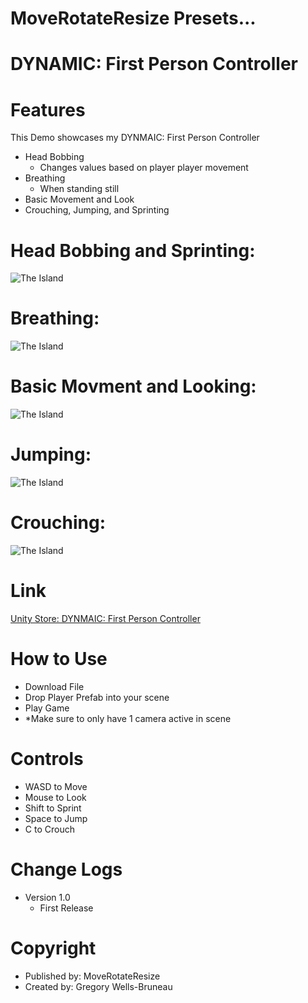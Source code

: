 # MoveRotateResize Presets...
# DYNAMIC: First Person Controller

# Features
This Demo showcases my DYNMAIC: First Person Controller
- Head Bobbing
  - Changes values based on player player movement
- Breathing
  - When standing still
- Basic Movement and Look
- Crouching, Jumping, and Sprinting
  
# Head Bobbing and Sprinting:
![The Island](https://user-images.githubusercontent.com/40639410/233672295-532696e5-a227-4aa4-aa76-1fd09793661e.jpg)
# Breathing:
![The Island](https://user-images.githubusercontent.com/40639410/233672295-532696e5-a227-4aa4-aa76-1fd09793661e.jpg)
# Basic Movment and Looking:
![The Island](https://user-images.githubusercontent.com/40639410/233672295-532696e5-a227-4aa4-aa76-1fd09793661e.jpg)
# Jumping:
![The Island](https://user-images.githubusercontent.com/40639410/233672295-532696e5-a227-4aa4-aa76-1fd09793661e.jpg)
# Crouching:
![The Island](https://user-images.githubusercontent.com/40639410/233672295-532696e5-a227-4aa4-aa76-1fd09793661e.jpg)


  
# Link
[Unity Store: DYNMAIC: First Person Controller](https://docs.unity3d.com/Packages/com.unity.render-pipelines.high-definition@16.0/manual/WaterSystem.html)  

# How to Use
- Download File
- Drop Player Prefab into your scene
- Play Game
- *Make sure to only have 1 camera active in scene

# Controls
- WASD to Move
- Mouse to Look
- Shift to Sprint
- Space to Jump
- C to Crouch
      
# Change Logs
- Version 1.0
    - First Release
 
# Copyright
- Published by: MoveRotateResize
- Created by: Gregory Wells-Bruneau
